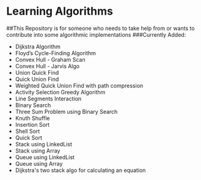 # Learning Algorithms
##This Repository is for someone who needs to take help from or wants to contribute into some algorithmic implementations
###Currently Added:

* Dijkstra Algorithm
* Floyd’s Cycle-Finding Algorithm
* Convex Hull - Graham Scan
* Convex Hull - Jarvis Algo
* Union Quick Find
* Quick Union Find
* Weighted Quick Union Find with path compression
* Activity Selection Greedy Algorithm
* Line Segments Interaction
* Binary Search
* Three Sum Problem using Binary Search
* Knuth Shuffle
* Insertion Sort
* Shell Sort
* Quick Sort
* Stack using LinkedList
* Stack using Array
* Queue using LinkedList
* Queue using Array
* Dijkstra's two stack algo for calculating an equation
